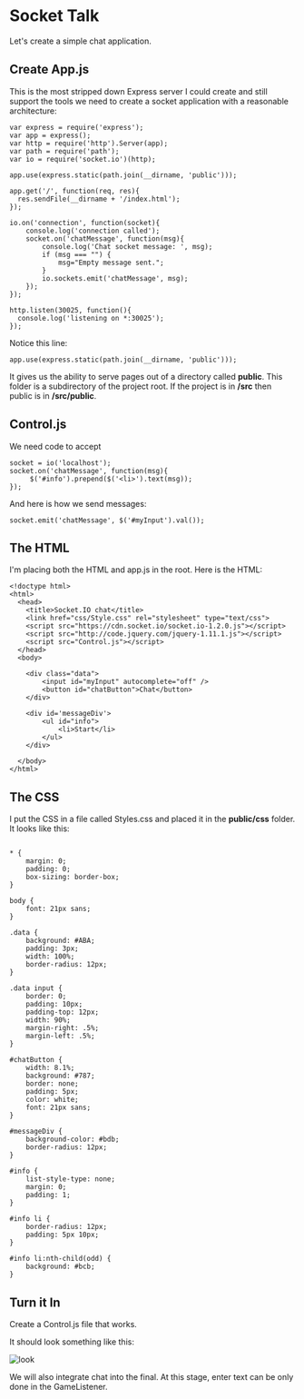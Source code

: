 # Socket Talk

Let's create a simple chat application.

## Create App.js

This is the most stripped down Express server I could create and still support the tools we need to create a socket application with a reasonable architecture:

```
var express = require('express');
var app = express();
var http = require('http').Server(app);
var path = require('path');
var io = require('socket.io')(http);

app.use(express.static(path.join(__dirname, 'public')));

app.get('/', function(req, res){
  res.sendFile(__dirname + '/index.html');
});

io.on('connection', function(socket){
    console.log('connection called');    
    socket.on('chatMessage', function(msg){
        console.log('Chat socket message: ', msg);        
        if (msg === "") {
            msg="Empty message sent.";
        }
        io.sockets.emit('chatMessage', msg);
    });
});

http.listen(30025, function(){
  console.log('listening on *:30025');
});
```

Notice this line:

	app.use(express.static(path.join(__dirname, 'public')));

It gives us the ability to serve pages out of a directory called **public**. This folder is a subdirectory of the project root. If the project is in **/src** then public is in **/src/public**.

## Control.js

We need code to accept 
```
socket = io('localhost');
socket.on('chatMessage', function(msg){
     $('#info').prepend($('<li>').text(msg));
});
```

And here is how we send messages:

	socket.emit('chatMessage', $('#myInput').val());

## The HTML

I'm placing both the HTML and app.js in the root. Here is the HTML:

```
<!doctype html>
<html>
  <head>
    <title>Socket.IO chat</title>
    <link href="css/Style.css" rel="stylesheet" type="text/css">
    <script src="https://cdn.socket.io/socket.io-1.2.0.js"></script>
    <script src="http://code.jquery.com/jquery-1.11.1.js"></script>
    <script src="Control.js"></script>
  </head>
  <body>
    
    <div class="data">
        <input id="myInput" autocomplete="off" />
        <button id="chatButton">Chat</button>
    </div>

    <div id='messageDiv'>
        <ul id="info">
            <li>Start</li>
        </ul>
    </div>   

  </body>
</html>
```

## The CSS

I put the CSS in a file called Styles.css and placed it in the **public/css** folder. It looks like this:

```

* { 
    margin: 0; 
    padding: 0; 
    box-sizing: border-box; 
}

body { 
    font: 21px sans; 
}

.data { 
    background: #ABA; 
    padding: 3px; 
    width: 100%; 
    border-radius: 12px;
}

.data input { 
    border: 0;    
    padding: 10px; 
    padding-top: 12px; 
    width: 90%; 
    margin-right: .5%; 
    margin-left: .5%; 
}

#chatButton { 
    width: 8.1%; 
    background: #787; 
    border: none; 
    padding: 5px; 
    color: white;
    font: 21px sans; 
}

#messageDiv {
    background-color: #bdb;
    border-radius: 12px;
}

#info { 
    list-style-type: none; 
    margin: 0; 
    padding: 1;
}
    
#info li { 
    border-radius: 12px;
    padding: 5px 10px; 
}
    
#info li:nth-child(odd) { 
    background: #bcb; 
} 
```

## Turn it In

Create a Control.js file that works.

It should look something like this:

![look](https://drive.google.com/uc?export=view&id=0B25UTAlOfPRGMDM3T3lCUkg0Z00) 

We will also integrate chat into the final. At this stage, enter text can be only done in the GameListener.